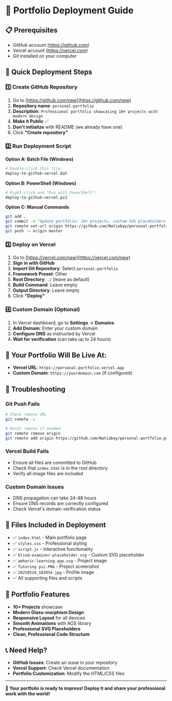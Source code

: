 # 🚀 Portfolio Deployment Guide

## 📋 Prerequisites
- GitHub account (https://github.com)
- Vercel account (https://vercel.com)
- Git installed on your computer

## 🎯 Quick Deployment Steps

### 1️⃣ **Create GitHub Repository**
1. Go to [https://github.com/new](https://github.com/new)
2. **Repository name**: `personal-portfolio`
3. **Description**: `Professional portfolio showcasing 10+ projects with modern design`
4. **Make it Public** ✅
5. **Don't initialize** with README (we already have one)
6. Click **"Create repository"**

### 2️⃣ **Run Deployment Script**
**Option A: Batch File (Windows)**
```bash
# Double-click this file:
deploy-to-github-vercel.bat
```

**Option B: PowerShell (Windows)**
```bash
# Right-click and "Run with PowerShell":
deploy-to-github-vercel.ps1
```

**Option C: Manual Commands**
```bash
git add .
git commit -m "Update portfolio: 10+ projects, custom SVG placeholders, modern design"
git remote set-url origin https://github.com/Natiabay/personal-portfolio.git
git push -u origin master
```

### 3️⃣ **Deploy on Vercel**
1. Go to [https://vercel.com/new](https://vercel.com/new)
2. **Sign in with GitHub**
3. **Import Git Repository**: Select `personal-portfolio`
4. **Framework Preset**: Other
5. **Root Directory**: `./` (leave as default)
6. **Build Command**: Leave empty
7. **Output Directory**: Leave empty
8. Click **"Deploy"**

### 4️⃣ **Custom Domain (Optional)**
1. In Vercel dashboard, go to **Settings** → **Domains**
2. **Add Domain**: Enter your custom domain
3. **Configure DNS** as instructed by Vercel
4. **Wait for verification** (can take up to 24 hours)

## 🎉 **Your Portfolio Will Be Live At:**
- **Vercel URL**: `https://personal-portfolio.vercel.app`
- **Custom Domain**: `https://yourdomain.com` (if configured)

## 🔧 **Troubleshooting**

### **Git Push Fails**
```bash
# Check remote URL
git remote -v

# Reset remote if needed
git remote remove origin
git remote add origin https://github.com/Natiabay/personal-portfolio.git
```

### **Vercel Build Fails**
- Ensure all files are committed to GitHub
- Check that `index.html` is in the root directory
- Verify all image files are included

### **Custom Domain Issues**
- DNS propagation can take 24-48 hours
- Ensure DNS records are correctly configured
- Check Vercel's domain verification status

## 📁 **Files Included in Deployment**
- ✅ `index.html` - Main portfolio page
- ✅ `styles.css` - Professional styling
- ✅ `script.js` - Interactive functionality
- ✅ `blind-examiner-placeholder.svg` - Custom SVG placeholder
- ✅ `amharic-learning-app.svg` - Project image
- ✅ `Tutoring pic.PNG` - Project screenshot
- ✅ `20250516_183954.jpg` - Profile image
- ✅ All supporting files and scripts

## 🎨 **Portfolio Features**
- **10+ Projects** showcase
- **Modern Glass-morphism Design**
- **Responsive Layout** for all devices
- **Smooth Animations** with AOS library
- **Professional SVG Placeholders**
- **Clean, Professional Code Structure**

## 📞 **Need Help?**
- **GitHub Issues**: Create an issue in your repository
- **Vercel Support**: Check Vercel documentation
- **Portfolio Customization**: Modify the HTML/CSS files

---

**🎯 Your portfolio is ready to impress! Deploy it and share your professional work with the world!**
